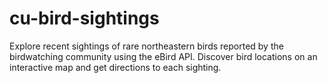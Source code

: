 # cu-bird-sightings
Explore recent sightings of rare northeastern birds reported by the birdwatching community using the eBird API. Discover bird locations on an interactive map and get directions to each sighting.
